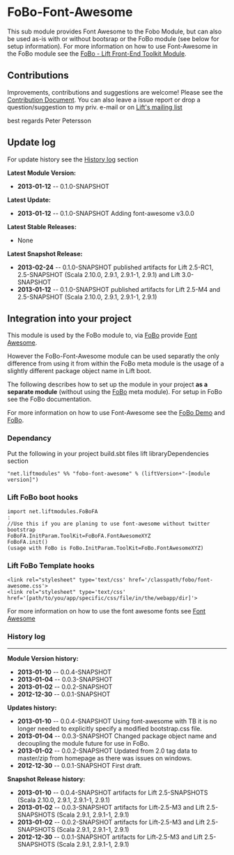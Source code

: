 FoBo-Font-Awesome
=================

This sub module provides Font Awesome to the Fobo Module, but can also be used as-is with or without bootsrap or the FoBo module (see below for setup information).
For more information on how to use Font-Awesome in the FoBo module see the [FoBo - Lift Front-End Toolkit Module](https://github.com/karma4u101/FoBo).

Contributions
------
Improvements, contributions and suggestions are welcome! Please see the [Contribution Document](https://github.com/karma4u101/FoBo/blob/master/CONTRIBUTING.md). You can also leave a issue report or drop a question/suggestion to my priv. e-mail or on [Lift's mailing list](http://groups.google.com/group/liftweb/) 

best regards 
Peter Petersson 

Update log
----------

For update history see the [History log](https://github.com/karma4u101/FoBo/tree/master/Font-Awesome#history-log) section

**Latest Module Version:**
- **2013-01-12** -- 0.1.0-SNAPSHOT 

**Latest Update:**
- **2013-01-12** -- 0.1.0-SNAPSHOT Adding font-awesome v3.0.0

**Latest Stable Releases:**
- None

**Latest Snapshot Release:**
- **2013-02-24** -- 0.1.0-SNAPSHOT published artifacts for Lift 2.5-RC1, 2.5-SNAPSHOT (Scala 2.10.0, 2.9.1, 2.9.1-1, 2.9.1) and Lift 3.0-SNAPSHOT
- **2013-01-12** -- 0.1.0-SNAPSHOT published artifacts for Lift 2.5-M4 and 2.5-SNAPSHOT (Scala 2.10.0, 2.9.1, 2.9.1-1, 2.9.1)


Integration into your project 
-------------------------------

This module is used by the FoBo module to, via [FoBo](https://github.com/karma4u101/FoBo/blob/master/README.md) provide [Font Awesome](http://fortawesome.github.com/Font-Awesome/). 

However the FoBo-Font-Awesome module can be used separatly the only difference from using it from within the FoBo meta module is the usage of a slightly different package object name in Lift boot. 

The following describes how to set up the module in your project **as a separate module** (without using the [FoBo](https://github.com/karma4u101/FoBo/blob/master/README.md) meta module). For setup in FoBo see the FoBo documentation.

For more information on how to use Font-Awesome see the [FoBo Demo](http://www.media4u101.se/fobo-lift-template-demo/libo) and [FoBo](https://github.com/karma4u101/FoBo/blob/master/README.md).  


### Dependancy

Put the following in your project build.sbt files lift libraryDependencies section 

    "net.liftmodules" %% "fobo-font-awesome" % (liftVersion+"-[module version]") 

### Lift FoBo boot hooks

    import net.liftmodules.FoBoFA 
    :
    //Use this if you are planing to use font-awesome without twitter bootstrap 
    FoBoFA.InitParam.ToolKit=FoBoFA.FontAwesomeXYZ 
    FoBoFA.init()
    (usage with FoBo is FoBo.InitParam.ToolKit=FoBo.FontAwesomeXYZ)   

### Lift FoBo Template hooks

    <link rel="stylesheet" type='text/css' href='/classpath/fobo/font-awesome.css'> 
    <link rel="stylesheet" type='text/css' href='[path/to/you/app/specific/css/file/in/the/webapp/dir]'>

For more information on how to use the font awesome fonts see [Font Awesome](http://fortawesome.github.com/Font-Awesome/)


### History log
----------------

**Module Version history:**
- **2013-01-10** -- 0.0.4-SNAPSHOT 
- **2013-01-04** -- 0.0.3-SNAPSHOT
- **2013-01-02** -- 0.0.2-SNAPSHOT
- **2012-12-30** -- 0.0.1-SNAPSHOT

**Updates history:**
- **2013-01-10** -- 0.0.4-SNAPSHOT Using font-awesome with TB it is no longer needed to explicitly specify a modified bootstrap.css file.
- **2013-01-04** -- 0.0.3-SNAPSHOT Changed package object name and decoupling the module future for use in FoBo.
- **2013-01-02** -- 0.0.2-SNAPSHOT Updated from 2.0 tag data to master/zip from homepage as there was issues on windows.
- **2012-12-30** -- 0.0.1-SNAPSHOT First draft.

**Snapshot Release history:**
- **2013-01-10** -- 0.0.4-SNAPSHOT artifacts for Lift 2.5-SNAPSHOTS (Scala 2.10.0, 2.9.1, 2.9.1-1, 2.9.1)
- **2013-01-02** -- 0.0.3-SNAPSHOT artifacts for Lift-2.5-M3 and Lift 2.5-SNAPSHOTS (Scala 2.9.1, 2.9.1-1, 2.9.1)
- **2013-01-02** -- 0.0.2-SNAPSHOT artifacts for Lift-2.5-M3 and Lift 2.5-SNAPSHOTS (Scala 2.9.1, 2.9.1-1, 2.9.1)
- **2012-12-30** -- 0.0.1-SNAPSHOT artifacts for Lift-2.5-M3 and Lift 2.5-SNAPSHOTS (Scala 2.9.1, 2.9.1-1, 2.9.1)


